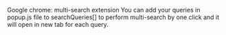 Google chrome: multi-search extension
You can add your queries in popup.js file to searchQueries[] to perform multi-search by one click and it will open in new tab for each query.
